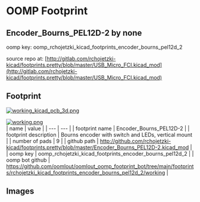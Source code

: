 # OOMP Footprint  
## Encoder_Bourns_PEL12D-2  by none  
  
oomp key: oomp_rchojetzki_kicad_footprints_encoder_bourns_pel12d_2  
  
source repo at: [http://gitlab.com/rchojetzki-kicad/footprints.pretty/blob/master/USB_Micro_FCI.kicad_mod](http://gitlab.com/rchojetzki-kicad/footprints.pretty/blob/master/USB_Micro_FCI.kicad_mod)  
## Footprint  
  
[![working_kicad_pcb_3d.png](working_kicad_pcb_3d_600.png)](working_kicad_pcb_3d.png)  
  
[![working.png](working_600.png)](working.png)  
| name | value | 
| --- | --- | 
| footprint name | Encoder_Bourns_PEL12D-2 | 
| footprint description | Bourns encoder with switch and LEDs, vertical mount | 
| number of pads | 9 | 
| github path | http://github.com/rchojetzki-kicad/footprints.pretty/blob/master/Encoder_Bourns_PEL12D-2.kicad_mod | 
| oomp key | oomp_rchojetzki_kicad_footprints_encoder_bourns_pel12d_2 | 
| oomp bot github | https://github.com/oomlout/oomlout_oomp_footprint_bot/tree/main/footprints/rchojetzki_kicad_footprints_encoder_bourns_pel12d_2/working | 
## Images  
